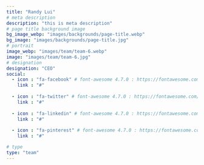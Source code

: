 ```yaml
---
title: "Randy Lui"
# meta description
description: "this is meta description"
# page title background image
bg_image_webp: "images/backgrounds/page-title.webp"
bg_image: "images/backgrounds/page-title.jpg"
# portrait
image_webp: "images/team/team-6.webp"
image: "images/team/team-6.jpg"
# designation
designation: "CEO"
social:
  - icon : "fa-facebook" # font-awesome 4.7.0 : https://fontawesome.com/v4.7.0/icons/
    link : "#"
    
  - icon : "fa-twitter" # font-awesome 4.7.0 : https://fontawesome.com/v4.7.0/icons/
    link : "#"
    
  - icon : "fa-linkedin" # font-awesome 4.7.0 : https://fontawesome.com/v4.7.0/icons/
    link : "#"
    
  - icon : "fa-pinterest" # font-awesome 4.7.0 : https://fontawesome.com/v4.7.0/icons/
    link : "#"

# type  
type: "team"
---
```


